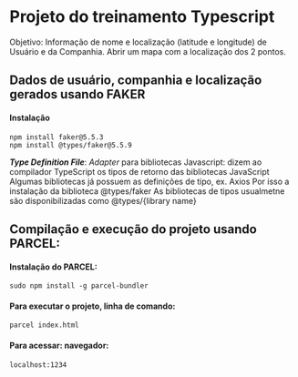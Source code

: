 # **Projeto do treinamento Typescript**

Objetivo: Informação de nome e localização (latitude e longitude) de Usuário e da Companhia. Abrir um mapa com a localização dos 2 pontos. 

## Dados de usuário, companhia e localização gerados usando FAKER

#### Instalação
    npm install faker@5.5.3    
    npm install @types/faker@5.5.9

**_Type Definition File_**: _Adapter_ para bibliotecas Javascript: dizem ao compilador TypeScript os tipos de retorno das bibliotecas JavaScript
Algumas bibliotecas já possuem as definições de tipo, ex. Axios
Por isso a instalação da biblioteca @types/faker
As bibliotecas de tipos usualmetne são disponibilizadas como @types/{library name}

## Compilação e execução do projeto usando PARCEL:
#### Instalação do PARCEL:
    sudo npm install -g parcel-bundler

#### Para executar o projeto, linha de comando:
    parcel index.html
    
#### Para acessar: navegador:
    localhost:1234

